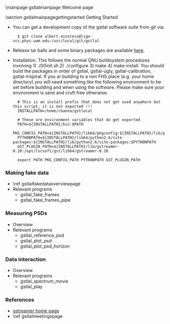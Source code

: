 \mainpage gstlalmainpage Welcome page

\section gstlalmainpagegettingstarted Getting Started

- You can get a development copy of the gstlal software suite from git via:

		$ git clone albert.einstein@ligo-vcs.phys.uwm.edu:/usr/local/git/gstlal

- Release tar balls and some binary packages are available <a href=https://www.lsc-group.phys.uwm.edu/daswg/download/repositories.html>here</a>.

- Installation.  This follows the normal GNU buildsystem procedures involving 1) ./00init.sh 2) ./configure 3) make 4) make install.  You should build the packages in order of gstlal, gstlal-ugly, gstlal-calibration, gstlal-inspiral.  If you ar building to a non FHS place (e.g. your home directory) you will need something like the following environment to be set before building and when using the software.  Please make sure your environment is sane and cruft free otherwise.

		# This is an install prefix that does not get used anywhere but this script, it is not exported !!!
		INSTALLPATH=/home/channa/gstlocal

		# These are environment variables that do get exported
		PATH=${INSTALLPATH}/bin:$PATH
		PKG_CONFIG_PATH=${INSTALLPATH}/lib64/pkgconfig:${INSTALLPATH}/lib/pkgconfig:$PKG_CONFIG_PATH
		PYTHONPATH=${INSTALLPATH}/lib64/python2.6/site-packages:${INSTALLPATH}/lib/python2.6/site-packages:$PYTHONPATH
		GST_PLUGIN_PATH=${INSTALLPATH}/lib/gstreamer-0.10:/opt/lscsoft/gst/lib64/gstreamer-0.10

		export PATH PKG_CONFIG_PATH PYTHONPATH GST_PLUGIN_PATH

### Making fake data

- \ref gstlalfakedataoverviewpage
- Relevant programs
  - gstlal_fake_frames
  - gstlal_fake_frames_pipe

### Measuring PSDs

- Overview
- Relevant programs
  - gstlal_reference_psd
  - gstlal_plot_psd
  - gstlal_plot_psd_horizon

### Data interaction

- Overview
- Relevant programs
  - gstlal_spectrum_movie
  - gstlal_play

### References
- <a href=http://gstreamer.freedesktop.org/> gstreamer home page </a>
- \ref gstlalmeetingspage
